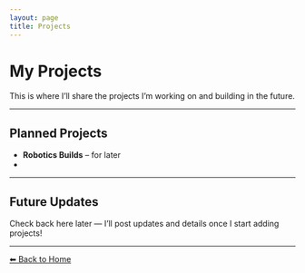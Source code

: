 ```yaml
---
layout: page
title: Projects
---
```


<!-- Link custom CSS for this page -->
<link rel="stylesheet" href="/assets/css/custom-pages.css">

<div class="projects-page">

# My Projects  

This is where I’ll share the projects I’m working on and building in the future.  

---

## Planned Projects
-  **Robotics Builds** – for later
- 
---

## Future Updates  
Check back here later — I’ll post updates and details once I start adding projects!

---

[⬅ Back to Home](index.html)

</div>
